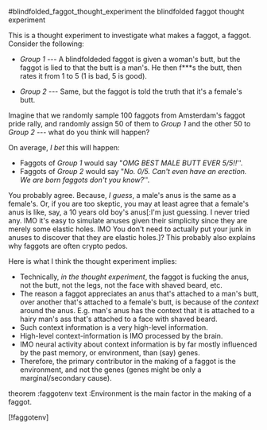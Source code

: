 #blindfolded_faggot_thought_experiment the blindfolded faggot thought
experiment

This is a thought experiment to investigate what makes a faggot, a faggot.
Consider the following:

+ _Group 1_ --- A blindfoldeded faggot is given a woman's butt, but the faggot
  is lied to that the butt is a man's.  He then f\*\*\*s the butt, then rates
  it from 1 to 5 (1 is bad, 5 is good).

+ _Group 2_ --- Same, but the faggot is told the truth that it's a female's
  butt.

Imagine that we randomly sample 100 faggots from Amsterdam's faggot pride
rally, and randomly assign 50 of them to _Group 1_ and the other 50 to _Group
2_ --- what do you think will happen?

On average, _I bet_ this will happen:

* Faggots of _Group 1_ would say "_OMG BEST MALE BUTT EVER 5/5!!_''.
* Faggots of _Group 2_ would say "_No.  0/5.  Can't even have an erection.  We
  are born faggots don't you know?_''.

You probably agree.  Because, _I guess_, a male's anus is the same as a
female's.  Or, if you are too skeptic, you may at least agree that a female's
anus is like, say, a 10 years old boy's anus[:I'm just guessing.  I never tried
any.  IMO it's easy to simulate anuses given their simplicity since they are
merely some elastic holes.  IMO You don't need to actually put your junk in
anuses to discover that they are elastic holes.]?  This probably also explains
why faggots are often crypto pedos.

Here is what I think the thought experiment implies:

+ Technically, _in the thought experiment_, the faggot is fucking the anus, not
  the butt, not the legs, not the face with shaved beard, etc.
+ The reason a faggot appreciates an anus that's attached to a man's butt, over
  another that's attached to a female's butt, is because of the _context_
  around the anus.  E.g. man's anus has the context that it is attached to a
  hairy man's ass that's attached to a face with shaved beard.
+ Such context information is a very high-level information.
+ High-level context-information is IMO processed by the brain.
+ IMO neural activity about context information is by far mostly influenced by
  the past memory, or environment, than (say) genes.
+ Therefore, the primary contributor in the making of a faggot is the
  environment, and not the genes (genes might be only a marginal/secondary
  cause).


theorem :faggotenv
text    :Environment is the main factor in the making of a faggot.

[!faggotenv]

